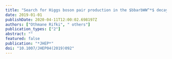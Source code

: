 ```yaml
---
title: "Search for Higgs boson pair production in the $bbarbWW^*$ decay mode at $sqrts=13$ TeV with the ATLAS detector"
date: 2019-01-01
publishDate: 2020-04-11T12:00:02.698197Z
authors: ["Othmane Rifki", " others"]
publication_types: ["2"]
abstract: ""
featured: false
publication: "*JHEP*"
doi: "10.1007/JHEP04(2019)092"
---
```


